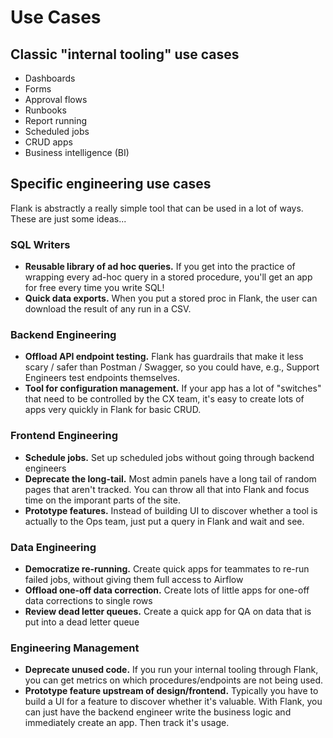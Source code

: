 # Use Cases


## Classic "internal tooling" use cases
- Dashboards
- Forms
- Approval flows
- Runbooks
- Report running
- Scheduled jobs
- CRUD apps
- Business intelligence (BI)

## Specific engineering use cases

Flank is abstractly a really simple tool that can be used in a lot of ways. These are just some ideas...

### SQL Writers
- **Reusable library of ad hoc queries.** If you get into the practice of wrapping every ad-hoc query in a stored procedure, you'll get an app for free every time you write SQL!
- **Quick data exports.** When you put a stored proc in Flank, the user can download the result of any run in a CSV.

### Backend Engineering
- **Offload API endpoint testing.** Flank has guardrails that make it less scary / safer than Postman / Swagger, so you could have, e.g., Support Engineers test endpoints themselves.
- **Tool for configuration management.** If your app has a lot of "switches" that need to be controlled by the CX team, it's easy to create lots of apps very quickly in Flank for basic CRUD.

### Frontend Engineering
- **Schedule jobs.** Set up scheduled jobs without going through backend engineers
- **Deprecate the long-tail.** Most admin panels have a long tail of random pages that aren't tracked. You can throw all that into Flank and focus time on the imporant parts of the site.
- **Prototype features.** Instead of building UI to discover whether a tool is actually to the Ops team, just put a query in Flank and wait and see.

### Data Engineering
- **Democratize re-running.** Create quick apps for teammates to re-run failed jobs, without giving them full access to Airflow
- **Offload one-off data correction.** Create lots of little apps for one-off data corrections to single rows
- **Review dead letter queues.** Create a quick app for QA on data that is put into a dead letter queue

### Engineering Management
- **Deprecate unused code.** If you run your internal tooling through Flank, you can get metrics on which procedures/endpoints are not being used.
- **Prototype feature upstream of design/frontend.** Typically you have to build a UI for a feature to discover whether it's valuable. With Flank, you can just have the backend engineer write the business logic and immediately create an app. Then track it's usage.